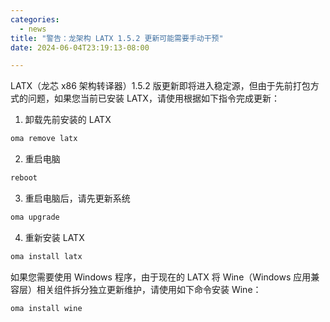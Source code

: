 ```yaml
---
categories:
  - news
title: "警告：龙架构 LATX 1.5.2 更新可能需要手动干预"
date: 2024-06-04T23:19:13-08:00

---
```


LATX（龙芯 x86 架构转译器）1.5.2 版更新即将进入稳定源，但由于先前打包方式的问题，如果您当前已安装 LATX，请使用根据如下指令完成更新：

1. 卸载先前安装的 LATX
```bash
oma remove latx
```
2. 重启电脑
```bash
reboot
```
3. 重启电脑后，请先更新系统
```bash
oma upgrade
```
4. 重新安装 LATX
```bash
oma install latx
```
如果您需要使用 Windows 程序，由于现在的 LATX 将 Wine（Windows 应用兼容层）相关组件拆分独立更新维护，请使用如下命令安装 Wine：
```bash
oma install wine
```
